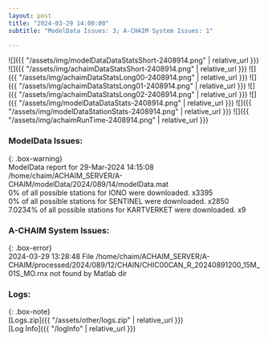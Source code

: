 ```yaml
---
layout: post
title: "2024-03-29 14:00:00"
subtitle: "ModelData Issues: 3; A-CHAIM System Issues: 1"

---
```


![]({{ "/assets/img/modelDataDataStatsShort-2408914.png" | relative_url }})
![]({{ "/assets/img/achaimDataStatsShort-2408914.png" | relative_url }})
![]({{ "/assets/img/achaimDataStatsLong00-2408914.png" | relative_url }})
![]({{ "/assets/img/achaimDataStatsLong01-2408914.png" | relative_url }})
![]({{ "/assets/img/achaimDataStatsLong02-2408914.png" | relative_url }})
![]({{ "/assets/img/modelDataDataStats-2408914.png" | relative_url }})
![]({{ "/assets/img/modelDataStationStats-2408914.png" | relative_url }})
![]({{ "/assets/img/achaimRunTime-2408914.png" | relative_url }})


### ModelData Issues:  
  
{: .box-warning}  
 ModelData report for 29-Mar-2024 14:15:08   
 /home/chaim/ACHAIM_SERVER/A-CHAIM/modelData/2024/089/14/modelData.mat   
 0% of all possible stations for IONO were downloaded. x3395   
 0% of all possible stations for SENTINEL were downloaded. x2850   
 7.0234% of all possible stations for KARTVERKET were downloaded. x9   
  
### A-CHAIM System Issues:  
  
{: .box-error}  
2024-03-29 13:28:48 File /home/chaim/ACHAIM_SERVER/A-CHAIM/processed/2024/089/12/CHAIN/CHIC00CAN_R_20240891200_15M_01S_MO.rnx not found by Matlab dir  

### Logs:  
  
{: .box-note}  
[Logs.zip]({{ "/assets/other/logs.zip" | relative_url }})  
[Log Info]({{ "/logInfo" | relative_url }})  
